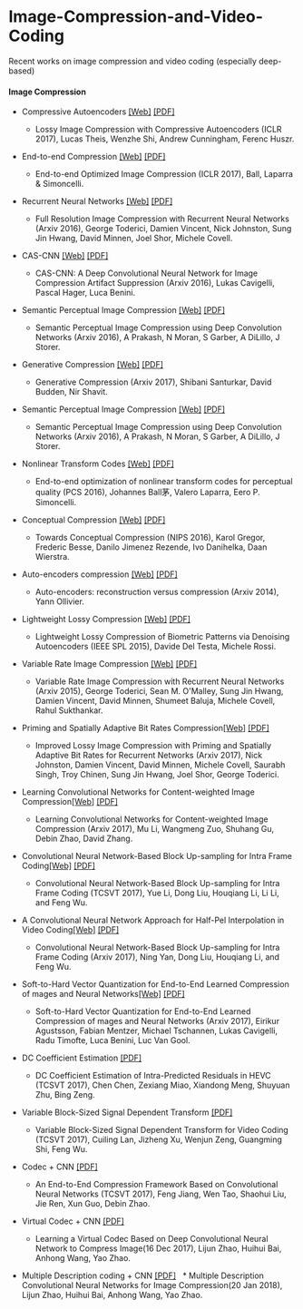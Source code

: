 # Image-Compression-and-Video-Coding

Recent works on image compression and video coding (especially deep-based)

#### Image Compression
 
 * Compressive Autoencoders [[Web]](https://arxiv.org/abs/1703.00395) [[PDF]](https://arxiv.org/pdf/1703.00395.pdf)
   * Lossy Image Compression with Compressive Autoencoders (ICLR 2017), Lucas Theis, Wenzhe Shi, Andrew Cunningham, Ferenc Huszr.
 
 * End-to-end Compression [[Web]](http://www.cns.nyu.edu/~lcv/iclr2017/) [[PDF]](https://arxiv.org/pdf/1611.01704.pdf)
   * End-to-end Optimized Image Compression (ICLR 2017), Ball, Laparra & Simoncelli.
 
 * Recurrent Neural Networks [[Web]](https://github.com/tensorflow/models/tree/master/compression) [[PDF]](https://arxiv.org/pdf/1608.05148.pdf)
   * Full Resolution Image Compression with Recurrent Neural Networks (Arxiv 2016), George Toderici, Damien Vincent, Nick Johnston, Sung Jin Hwang, David Minnen, Joel Shor, Michele Covell.
 
 * CAS-CNN [[Web]](https://arxiv.org/abs/1611.07233) [[PDF]](https://arxiv.org/pdf/1611.07233.pdf)
   * CAS-CNN: A Deep Convolutional Neural Network for Image Compression Artifact Suppression (Arxiv 2016), Lukas Cavigelli, Pascal Hager, Luca Benini.
  
 * Semantic Perceptual Image Compression [[Web]](https://github.com/iamaaditya/image-compression-cnn) [[PDF]](https://arxiv.org/pdf/1612.08712.pdf)
   * Semantic Perceptual Image Compression using Deep Convolution Networks (Arxiv 2016), A Prakash, N Moran, S Garber, A DiLillo, J Storer.
 
 * Generative Compression [[Web]](https://arxiv.org/abs/1703.01467) [[PDF]](https://arxiv.org/pdf/1703.01467.pdf)
   * Generative Compression (Arxiv 2017), Shibani Santurkar, David Budden, Nir Shavit.

 * Semantic Perceptual Image Compression [[Web]](https://github.com/iamaaditya/image-compression-cnn) [[PDF]](https://arxiv.org/pdf/1612.08712.pdf)
   * Semantic Perceptual Image Compression using Deep Convolution Networks (Arxiv 2016), A Prakash, N Moran, S Garber, A DiLillo, J Storer.

 * Nonlinear Transform Codes [[Web]](https://arxiv.org/abs/1607.05006) [[PDF]](https://arxiv.org/pdf/1607.05006.pdf)
   * End-to-end optimization of nonlinear transform codes for perceptual quality (PCS 2016), Johannes Ball茅, Valero Laparra, Eero P. Simoncelli.
  
 * Conceptual Compression [[Web]](https://arxiv.org/abs/1604.08772) [[PDF]](https://arxiv.org/pdf/1604.08772.pdf)
   * Towards Conceptual Compression (NIPS 2016), Karol Gregor, Frederic Besse, Danilo Jimenez Rezende, Ivo Danihelka, Daan Wierstra.
  
 * Auto-encoders compression [[Web]](https://arxiv.org/abs/1403.7752) [[PDF]](https://arxiv.org/pdf/1403.7752.pdf)
   * Auto-encoders: reconstruction versus compression (Arxiv 2014), Yann Ollivier.

 * Lightweight Lossy Compression [[Web]](http://ieeexplore.ieee.org/document/7239543/) [[PDF]](http://ieeexplore.ieee.org/document/7239543/)
   * Lightweight Lossy Compression of Biometric Patterns via Denoising Autoencoders (IEEE SPL 2015), Davide Del Testa, Michele Rossi.

 * Variable Rate Image Compression [[Web]](https://arxiv.org/abs/1511.06085) [[PDF]](https://arxiv.org/pdf/1511.06085.pdf)
   * Variable Rate Image Compression with Recurrent Neural Networks (Arxiv 2015), George Toderici, Sean M. O'Malley, Sung Jin Hwang, Damien Vincent, David Minnen, Shumeet Baluja, Michele Covell, Rahul Sukthankar.

 * Priming and Spatially Adaptive Bit Rates Compression[[Web]](https://arxiv.org/abs/1703.10114) [[PDF]](https://arxiv.org/pdf/1703.10114.pdf)
   * Improved Lossy Image Compression with Priming and Spatially Adaptive Bit Rates for Recurrent Networks (Arxiv 2017), Nick Johnston, Damien Vincent, David Minnen, Michele Covell, Saurabh Singh, Troy Chinen, Sung Jin Hwang, Joel Shor, George Toderici.

 * Learning Convolutional Networks for Content-weighted Image Compression[[Web]](https://arxiv.org/abs/1703.10553) [[PDF]](https://arxiv.org/abs/1703.10553.pdf)
   * Learning Convolutional Networks for Content-weighted Image Compression (Arxiv 2017), Mu Li, Wangmeng Zuo, Shuhang Gu, Debin Zhao, David Zhang.   

 * Convolutional Neural Network-Based Block Up-sampling for Intra Frame Coding[[Web]](https://arxiv.org/abs/1702.06728) [[PDF]](https://arxiv.org/pdf/1702.06728.pdf)
   * Convolutional Neural Network-Based Block Up-sampling for Intra Frame Coding (TCSVT 2017), Yue Li, Dong Liu, Houqiang Li, Li Li, and Feng Wu. 

 * A Convolutional Neural Network Approach for Half-Pel Interpolation in Video Coding[[Web]](https://arxiv.org/abs/1703.03502) [[PDF]](https://arxiv.org/pdf/1703.03502.pdf)
   * Convolutional Neural Network-Based Block Up-sampling for Intra Frame Coding (Arxiv 2017), Ning Yan, Dong Liu, Houqiang Li, and Feng Wu. 

 * Soft-to-Hard Vector Quantization for End-to-End Learned Compression of mages and Neural Networks[[Web]](https://arxiv.org/abs/1704.00648) [[PDF]](https://arxiv.org/pdf/1704.00648.pdf)
   * Soft-to-Hard Vector Quantization for End-to-End Learned Compression of mages and Neural Networks (Arxiv 2017), Eirikur Agustsson, Fabian Mentzer, Michael Tschannen, Lukas Cavigelli, Radu Timofte, Luca Benini, Luc Van Gool. 
   
 * DC Coefficient Estimation [[PDF]](http://ieeexplore.ieee.org/document/7903672/)
   * DC Coefficient Estimation of Intra-Predicted Residuals in HEVC (TCSVT 2017), Chen Chen, Zexiang Miao, Xiandong Meng, Shuyuan Zhu, Bing Zeng.
   
 * Variable Block-Sized Signal Dependent Transform [[PDF]](http://ieeexplore.ieee.org/document/7888910/)
   * Variable Block-Sized Signal Dependent Transform for Video Coding (TCSVT 2017), Cuiling Lan, Jizheng Xu, Wenjun Zeng, Guangming Shi, Feng Wu. 

 * Codec + CNN [[PDF]](http://ieeexplore.ieee.org/document/7999241/)
   * An End-to-End Compression Framework Based on Convolutional Neural Networks (TCSVT 2017), Feng Jiang, Wen Tao, Shaohui Liu, Jie Ren, Xun Guo, Debin Zhao. 
 * Virtual Codec + CNN [[PDF]](https://arxiv.org/abs/1712.05969)
   * Learning a Virtual Codec Based on Deep Convolutional Neural Network to Compress Image(16 Dec 2017), Lijun Zhao, Huihui Bai, Anhong Wang, Yao Zhao.
 * Multiple Description coding + CNN [[PDF]](https://arxiv.org/abs/1801.06611)
   * Multiple Description Convolutional Neural Networks for Image Compression(20 Jan 2018), Lijun Zhao, Huihui Bai, Anhong Wang, Yao Zhao.

